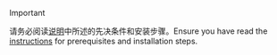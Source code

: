 > [!IMPORTANT]
> <span data-ttu-id="f30fe-101">请务必阅读[说明](../dotnet-sdk-azure-sample-readme.md)中所述的先决条件和安装步骤。</span><span class="sxs-lookup"><span data-stu-id="f30fe-101">Ensure you have read the [instructions](../dotnet-sdk-azure-sample-readme.md) for prerequisites and installation steps.</span></span>